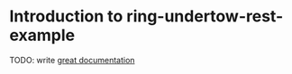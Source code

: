 # Introduction to ring-undertow-rest-example

TODO: write [great documentation](http://jacobian.org/writing/what-to-write/)
